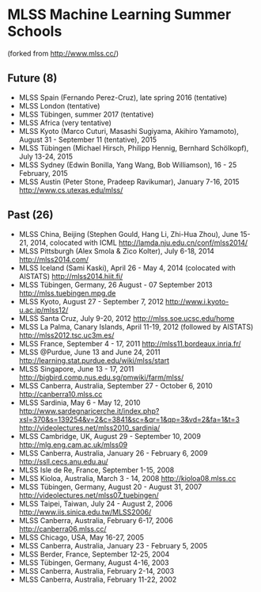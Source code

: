 # MLSS Machine Learning Summer Schools
 (forked from http://www.mlss.cc/)


## Future (8)
* MLSS Spain (Fernando Perez-Cruz), late spring 2016 (tentative)
* MLSS London (tentative)
* MLSS Tübingen, summer 2017 (tentative)
* MLSS Africa (very tentative)
* MLSS Kyoto (Marco Cuturi, Masashi Sugiyama, Akihiro Yamamoto), August 31 - September 11 (tentative), 2015
* MLSS Tübingen (Michael Hirsch, Philipp Hennig, Bernhard Schölkopf), July 13-24, 2015
* MLSS Sydney (Edwin Bonilla, Yang Wang, Bob Williamson), 16 - 25 February, 2015
* MLSS Austin (Peter Stone, Pradeep Ravikumar), January 7-16, 2015 http://www.cs.utexas.edu/mlss/

## Past (26)
* MLSS China, Beijing (Stephen Gould, Hang Li, Zhi-Hua Zhou), June 15-21, 2014, colocated with ICML http://lamda.nju.edu.cn/conf/mlss2014/
* MLSS Pittsburgh (Alex Smola & Zico Kolter), July 6-18, 2014 http://mlss2014.com/
* MLSS Iceland (Sami Kaski), April 26 - May 4, 2014 (colocated with AISTATS) http://mlss2014.hiit.fi/
* MLSS Tübingen, Germany, 26 August - 07 September 2013 http://mlss.tuebingen.mpg.de
* MLSS Kyoto, August 27 - September 7, 2012 http://www.i.kyoto-u.ac.jp/mlss12/
* MLSS Santa Cruz, July 9-20, 2012 http://mlss.soe.ucsc.edu/home
* MLSS La Palma, Canary Islands, April 11-19, 2012 (followed by AISTATS) http://mlss2012.tsc.uc3m.es/
* MLSS France, September 4 - 17, 2011 http://mlss11.bordeaux.inria.fr/
* MLSS @Purdue, June 13 and June 24, 2011 http://learning.stat.purdue.edu/wiki/mlss/start
* MLSS Singapore, June 13 - 17, 2011 http://bigbird.comp.nus.edu.sg/pmwiki/farm/mlss/
* MLSS Canberra, Australia, September 27 - October 6, 2010 http://canberra10.mlss.cc
* MLSS Sardinia, May 6 - May 12, 2010 http://www.sardegnaricerche.it/index.php?xsl=370&s=139254&v=2&c=3841&sc=&qr=1&qp=3&vd=2&fa=1&t=3 http://videolectures.net/mlss2010_sardinia/
* MLSS Cambridge, UK, August 29 - September 10, 2009 http://mlg.eng.cam.ac.uk/mlss09
* MLSS Canberra, Australia, January 26 - February 6, 2009 http://ssll.cecs.anu.edu.au/
* MLSS Isle de Re, France, September 1-15, 2008
* MLSS Kioloa, Australia, March 3 - 14, 2008 http://kioloa08.mlss.cc
* MLSS Tübingen, Germany, August 20 - August 31, 2007 http://videolectures.net/mlss07_tuebingen/
* MLSS Taipei, Taiwan, July 24 - August 2, 2006 http://www.iis.sinica.edu.tw/MLSS2006/
* MLSS Canberra, Australia, February 6-17, 2006 http://canberra06.mlss.cc/
* MLSS Chicago, USA, May 16-27, 2005
* MLSS Canberra, Australia, January 23 - February 5, 2005
* MLSS Berder, France, September 12-25, 2004
* MLSS Tübingen, Germany, August 4-16, 2003
* MLSS Canberra, Australia, February 2-14, 2003
* MLSS Canberra, Australia, February 11-22, 2002
